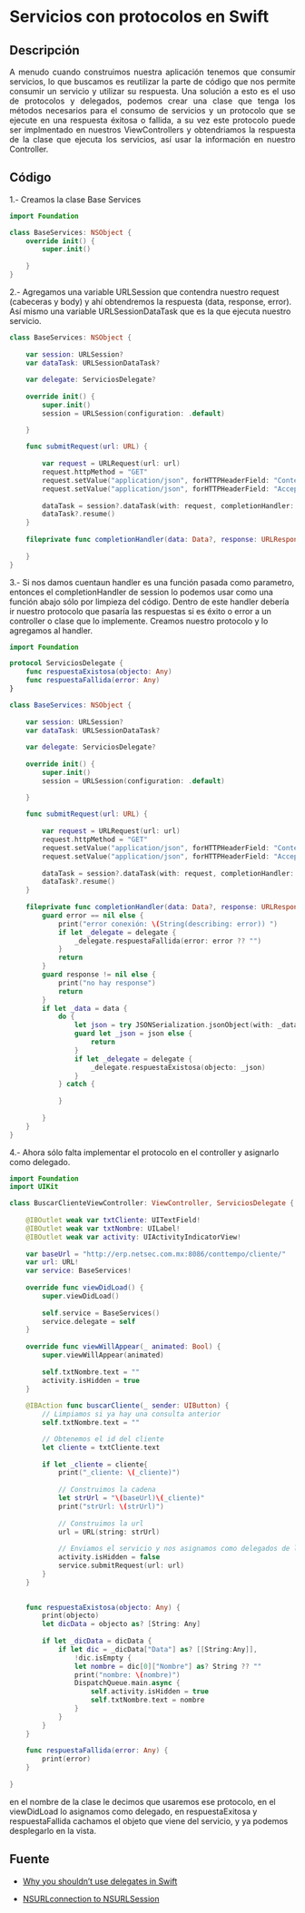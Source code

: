 Servicios con protocolos en Swift
===

## Descripción

<p align="justify">
A menudo cuando construimos nuestra aplicación tenemos que consumir servicios, lo que buscamos es reutilizar la parte de código que nos permite consumir un servicio y utilizar su respuesta. Una solución a esto es el uso de protocolos y delegados, podemos crear una clase que tenga los métodos necesarios para el consumo de servicios y un protocolo que se ejecute en una respuesta éxitosa o fallida, a su vez este protocolo puede ser implmentado en nuestros ViewControllers y obtendriamos la respuesta de la clase que ejecuta los servicios, así usar la información en nuestro Controller.
</p>

## Código

1.- Creamos la clase Base Services

```Swift
import Foundation

class BaseServices: NSObject {
	override init() {
        super.init()
        
    }
}
```

2.- Agregamos una variable URLSession que contendra nuestro request (cabeceras y body) y ahí obtendremos la respuesta (data, response, error). Así mismo una variable URLSessionDataTask que es la que ejecuta nuestro servicio.

```Swift
class BaseServices: NSObject {
    
    var session: URLSession?
    var dataTask: URLSessionDataTask?
    
    var delegate: ServiciosDelegate?
    
    override init() {
        super.init()
        session = URLSession(configuration: .default)

    }
    
    func submitRequest(url: URL) {
        
        var request = URLRequest(url: url)
        request.httpMethod = "GET"
        request.setValue("application/json", forHTTPHeaderField: "Content-Type")
        request.setValue("application/json", forHTTPHeaderField: "Accept")
        
        dataTask = session?.dataTask(with: request, completionHandler: completionHandler)
        dataTask?.resume()
    }
    
    fileprivate func completionHandler(data: Data?, response: URLResponse?, error: Error?) -> Void {
		
    }
}
```

3.- Si nos damos cuentaun handler es una función pasada como parametro, entonces el completionHandler de session lo podemos usar como una función abajo sólo por limpieza del código. Dentro de este handler debería ir nuestro protocolo que pasaría las respuestas si es éxito o error a un controller o clase que lo implemente. Creamos nuestro protocolo y lo agregamos al handler.

```Swift
import Foundation

protocol ServiciosDelegate {
    func respuestaExistosa(objecto: Any)
    func respuestaFallida(error: Any)
}

class BaseServices: NSObject {
    
    var session: URLSession?
    var dataTask: URLSessionDataTask?
    
    var delegate: ServiciosDelegate?
    
    override init() {
        super.init()
        session = URLSession(configuration: .default)

    }
    
    func submitRequest(url: URL) {
        
        var request = URLRequest(url: url)
        request.httpMethod = "GET"
        request.setValue("application/json", forHTTPHeaderField: "Content-Type")
        request.setValue("application/json", forHTTPHeaderField: "Accept")
        
        dataTask = session?.dataTask(with: request, completionHandler: completionHandler)
        dataTask?.resume()
    }
    
    fileprivate func completionHandler(data: Data?, response: URLResponse?, error: Error?) -> Void {
        guard error == nil else {
            print("error conexión: \(String(describing: error)) ")
            if let _delegate = delegate {
                _delegate.respuestaFallida(error: error ?? "")
            }
            return
        }
        guard response != nil else {
            print("no hay response")
            return
        }
        if let _data = data {
            do {
                let json = try JSONSerialization.jsonObject(with: _data, options: []) as? [String: Any]
                guard let _json = json else {
                    return
                }
                if let _delegate = delegate {
                    _delegate.respuestaExistosa(objecto: _json)
                }
            } catch {
                
            }
            
        }
    }
}
```
4.- Ahora sólo falta implementar el protocolo en el controller y asignarlo como delegado.

```Swift
import Foundation
import UIKit

class BuscarClienteViewController: ViewController, ServiciosDelegate {
    
    @IBOutlet weak var txtCliente: UITextField!
    @IBOutlet weak var txtNombre: UILabel!
    @IBOutlet weak var activity: UIActivityIndicatorView!
    
    var baseUrl = "http://erp.netsec.com.mx:8086/conttempo/cliente/"
    var url: URL!
    var service: BaseServices!
    
    override func viewDidLoad() {
        super.viewDidLoad()
        
        self.service = BaseServices()
        service.delegate = self
    }
    
    override func viewWillAppear(_ animated: Bool) {
        super.viewWillAppear(animated)
        
        self.txtNombre.text = ""
        activity.isHidden = true
    }
    
    @IBAction func buscarCliente(_ sender: UIButton) {
        // Limpiamos si ya hay una consulta anterior
        self.txtNombre.text = ""

        // Obtenemos el id del cliente
        let cliente = txtCliente.text
        
        if let _cliente = cliente{
            print("_cliente: \(_cliente)")
            
            // Construimos la cadena
            let strUrl = "\(baseUrl)\(_cliente)"
            print("strUrl: \(strUrl)")
            
            // Construimos la url
            url = URL(string: strUrl)
            
            // Enviamos el servicio y nos asignamos como delegados de la respuesta del servicio
            activity.isHidden = false
            service.submitRequest(url: url)
        }
    }

    
    func respuestaExistosa(objecto: Any) {
        print(objecto)
        let dicData = objecto as? [String: Any]
        
        if let _dicData = dicData {
            if let dic = _dicData["Data"] as? [[String:Any]],
                !dic.isEmpty {
                let nombre = dic[0]["Nombre"] as? String ?? ""
                print("nombre: \(nombre)")
                DispatchQueue.main.async {
                    self.activity.isHidden = true
                    self.txtNombre.text = nombre
                }
            }
        }
    }
    
    func respuestaFallida(error: Any) {
        print(error)
    }
    
}
```

en el nombre de la clase le decimos que usaremos ese protocolo, en el viewDidLoad lo asignamos como delegado, en respuestaExitosa y respuestaFallida cachamos el objeto que viene del servicio, y ya podemos desplegarlo en la vista.


## Fuente

* <a href="http://marinbenc.com/why-you-shouldnt-use-delegates-in-swift">Why you shouldn’t use delegates in Swift</a>

* <a href="https://www.objc.io/issues/5-ios7/from-nsurlconnection-to-nsurlsession/">NSURLconnection to NSURLSession</a>



